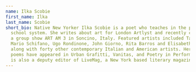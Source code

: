 ```yaml
---
name: Ilka Scobie
first_name: Ilka
last_name: Scobie
short_bio: Native New Yorker Ilka Scobie is a poet who teaches in the public
  school system. She writes about art for London Artlyst and recently co-curated
  a group show ART AM 3 in Soncino, Italy. Featured artists included Tano Festa,
  Mario Schifano, Ugo Rondinone, John Giorno, Rita Barros and Elisabeth Kley
  along with forty other contemporary Italian and American artists. Her recent
  poems have appeared in Urban Grafitti, Vanitas, and Poetry in Performance. She
  is also a deputy editor of LiveMag, a New York based literary magazine.
---
```

